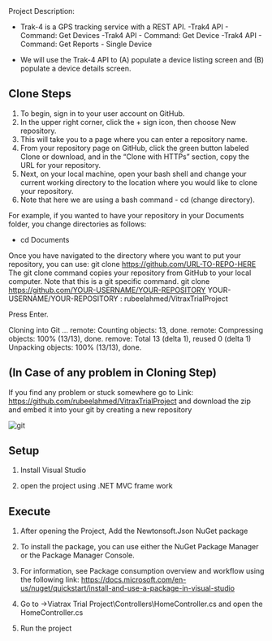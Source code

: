 <snippet>
  <content><![CDATA[
# ${1:ViTrax Trial Project}

## Project Description: 

* Trak-4 is a GPS tracking service with a REST API. 
   -Trak4 API - Command: Get Devices
   -Trak4 API - Command: Get Device
   -Trak4 API - Command: Get Reports - Single Device

* We will use the Trak-4 API to 
(A) populate a device listing screen and 
(B) populate a device details screen.


## Clone Steps

1. To begin, sign in to your user account on GitHub.
2. In the upper right corner, click the + sign icon, then choose New repository. 
3. This will take you to a page where you can enter a repository name. 
4. From your repository page on GitHub, click the green button labeled Clone or download, and in the “Clone with HTTPs” section, copy the URL for your repository.
5. Next, on your local machine, open your bash shell and change your current working directory to the location where you would like to clone your repository.
6. Note that here we are using a bash command - cd (change directory).

For example, if you wanted to have your repository in your Documents folder, you change directories as follows:
* cd Documents

Once you have navigated to the directory where you want to put your repository, you can use:
git clone https://github.com/URL-TO-REPO-HERE
The git clone command copies your repository from GitHub to your local computer. Note that this is a git specific command.
git clone https://github.com/YOUR-USERNAME/YOUR-REPOSITORY
YOUR-USERNAME/YOUR-REPOSITORY : rubeelahmed/VitraxTrialProject

Press Enter.

Cloning into Git …
remote: Counting objects: 13, done.
remote: Compressing objects: 100% (13/13), done.
remove: Total 13 (delta 1), reused 0 (delta 1)
Unpacking objects: 100% (13/13), done.


## (In Case of any problem in Cloning Step)

If you find any problem or stuck somewhere go to Link: https://github.com/rubeelahmed/VitraxTrialProject
and download the zip and embed it into your git by creating a new repository

![git](https://user-images.githubusercontent.com/84393770/119322511-1eef1280-bc97-11eb-8479-6ea727410d73.PNG)


## Setup

1. Install  Visual Studio

2. open the project using .NET MVC frame work


## Execute
1. After opening the Project, Add the Newtonsoft.Json NuGet package

2. To install the package, you can use either the NuGet Package Manager or the Package Manager Console. 

3. For information, see Package consumption overview and workflow using the following link:
   https://docs.microsoft.com/en-us/nuget/quickstart/install-and-use-a-package-in-visual-studio
4. Go to ->Viatrax Trial Project\Controllers\HomeController.cs and open the HomeController.cs 
5. Run the project

</snippet>
